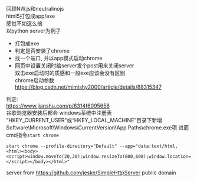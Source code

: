 

回顾NW.js和neutralinojs  
html5打包成app/exe  
感觉不如这么搞  
以python server为例子  
+ 打包成exe
+ 判定是否安装了chrome  
+ 找一个端口, 并以app模式启动chrome  
+ 网页中设置关闭时给server发个post用来关闭server  
双击exe启动时的质感和一般exe应该会没有区别  
chrome启动参数  
https://blog.csdn.net/mimishy2000/article/details/88315347

判定:  
https://www.jianshu.com/p/6314f6095658  
谷歌浏览器安装后都会 windows系统中注册表 “HKEY_CURRENT_USER”或“HKEY_LOCAL_MACHINE”目录下新增Software\Microsoft\Windows\CurrentVersion\App Paths\chrome.exe项
进而 cmd指令`start chrome`

```
start chrome --profile-directory="Default" --app="data:text/html,<html><body><script>window.moveTo(20,20);window.resizeTo(800,600);window.location='http://zhaouv.net';</script></body></html>"
```

server from https://github.com/jeske/SimpleHttpServer public domain
